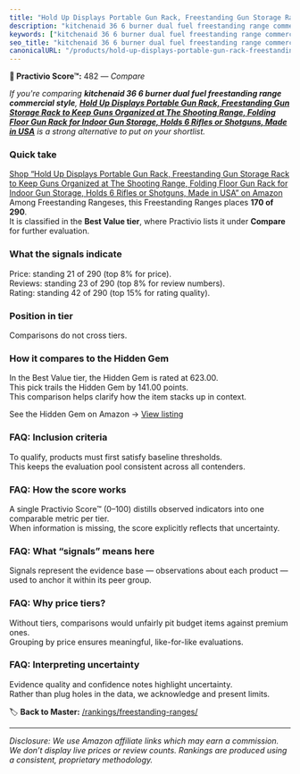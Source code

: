 ```yaml
---
title: "Hold Up Displays Portable Gun Rack, Freestanding Gun Storage Rack to Keep Guns Organized at The Shooting Range, Folding Floor Gun Rack for Indoor Gun Storage, Holds 6 Rifles or Shotguns, Made in USA"
description: "kitchenaid 36 6 burner dual fuel freestanding range commercial style: Data-driven ranking using the Practivio Score™. Positioned by quality, value, demand, fin…"
keywords: ["kitchenaid 36 6 burner dual fuel freestanding range commercial style"]
seo_title: "kitchenaid 36 6 burner dual fuel freestanding range commercial style — Compare (2025)"
canonicalURL: "/products/hold-up-displays-portable-gun-rack-freestanding-gun-storage-rack-to-keep-guns-organized-at-the-shooting-range-folding-floor-gun-rack-for-indoor-gun-storage-holds-6-rifles-or-shotguns-made-in-usa-B00SE7IBZ2/"
---
```


**🛒 Practivio Score™:** 482 — _Compare_


*If you're comparing **kitchenaid 36 6 burner dual fuel freestanding range commercial style**, **[Hold Up Displays Portable Gun Rack, Freestanding Gun Storage Rack to Keep Guns Organized at The Shooting Range, Folding Floor Gun Rack for Indoor Gun Storage, Holds 6 Rifles or Shotguns, Made in USA](https://www.amazon.com/dp/B00SE7IBZ2?tag=practivio-20)** is a strong alternative to put on your shortlist.*
### Quick take
[Shop “Hold Up Displays Portable Gun Rack, Freestanding Gun Storage Rack to Keep Guns Organized at The Shooting Range, Folding Floor Gun Rack for Indoor Gun Storage, Holds 6 Rifles or Shotguns, Made in USA” on Amazon](https://www.amazon.com/dp/B00SE7IBZ2?tag=practivio-20)
Among Freestanding Rangeses, this Freestanding Ranges places **170 of 290**.  
It is classified in the **Best Value tier**, where Practivio lists it under **Compare** for further evaluation.

### What the signals indicate
Price: standing 21 of 290 (top 8% for price).  
Reviews: standing 23 of 290 (top 8% for review numbers).  
Rating: standing 42 of 290 (top 15% for rating quality).  

### Position in tier
Comparisons do not cross tiers.

### How it compares to the Hidden Gem
In the Best Value tier, the Hidden Gem is rated at 623.00.  
This pick trails the Hidden Gem by 141.00 points.  
This comparison helps clarify how the item stacks up in context.  

See the Hidden Gem on Amazon → [View listing](https://www.amazon.com/dp/B09JKLY86J?tag=practivio-20)

### FAQ: Inclusion criteria
To qualify, products must first satisfy baseline thresholds.  
This keeps the evaluation pool consistent across all contenders.

### FAQ: How the score works
A single Practivio Score™ (0–100) distills observed indicators into one comparable metric per tier.  
When information is missing, the score explicitly reflects that uncertainty.

### FAQ: What “signals” means here
Signals represent the evidence base — observations about each product — used to anchor it within its peer group.

### FAQ: Why price tiers?
Without tiers, comparisons would unfairly pit budget items against premium ones.  
Grouping by price ensures meaningful, like-for-like evaluations.

### FAQ: Interpreting uncertainty
Evidence quality and confidence notes highlight uncertainty.  
Rather than plug holes in the data, we acknowledge and present limits.

<!-- Missing template for Compare/CompareWithinPriceClass -->


🏷️ **Back to Master:** [/rankings/freestanding-ranges/](/rankings/freestanding-ranges/)

---
_Disclosure: We use Amazon affiliate links which may earn a commission. We don’t display live prices or review counts. Rankings are produced using a consistent, proprietary methodology._
